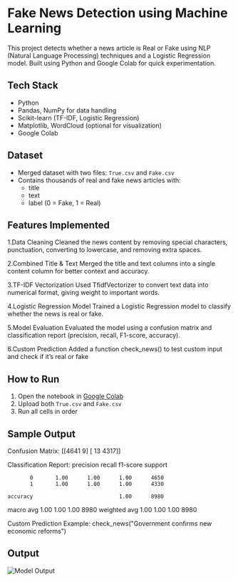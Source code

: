 # Fake News Detection using Machine Learning

This project detects whether a news article is Real or Fake using NLP (Natural Language Processing) techniques and a Logistic Regression model. Built using Python and Google Colab for quick experimentation.

## Tech Stack

- Python 
- Pandas, NumPy for data handling
- Scikit-learn (TF-IDF, Logistic Regression)
- Matplotlib, WordCloud (optional for visualization)
- Google Colab 

##  Dataset

- Merged dataset with two files: `True.csv` and `Fake.csv`
- Contains thousands of real and fake news articles with:
  - title
  - text
  - label (0 = Fake, 1 = Real)
## Features Implemented
1.Data Cleaning
Cleaned the news content by removing special characters, punctuation, converting to lowercase, and removing extra spaces.

2.Combined Title & Text
Merged the title and text columns into a single content column for better context and accuracy.

3.TF-IDF Vectorization
Used TfidfVectorizer to convert text data into numerical format, giving weight to important words.

4.Logistic Regression Model
Trained a Logistic Regression model to classify whether the news is real or fake.

5.Model Evaluation
Evaluated the model using a confusion matrix and classification report (precision, recall, F1-score, accuracy).

 6.Custom Prediction
Added a function check_news() to test custom input and check if it’s real or fake

## How to Run

1. Open the notebook in [Google Colab](https://colab.research.google.com/)
2. Upload both `True.csv` and `Fake.csv`
3. Run all cells in order

## Sample Output
Confusion Matrix:
[[4641    9]
 [  13 4317]]


Classification Report:
              precision    recall  f1-score   support

           0       1.00      1.00      1.00      4650
           1       1.00      1.00      1.00      4330

    accuracy                           1.00      8980
   macro avg       1.00      1.00      1.00      8980
weighted avg       1.00      1.00      1.00      8980

Custom Prediction Example:
check_news("Government confirms new economic reforms")

## Output

![Model Output](images/output.png)


